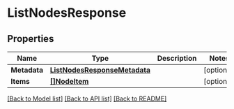 # ListNodesResponse

## Properties
Name | Type | Description | Notes
------------ | ------------- | ------------- | -------------
**Metadata** | [**ListNodesResponseMetadata**](ListNodesResponse_metadata.md) |  | [optional] 
**Items** | [**[]NodeItem**](NodeItem.md) |  | [optional] 

[[Back to Model list]](../README.md#documentation-for-models) [[Back to API list]](../README.md#documentation-for-api-endpoints) [[Back to README]](../README.md)


